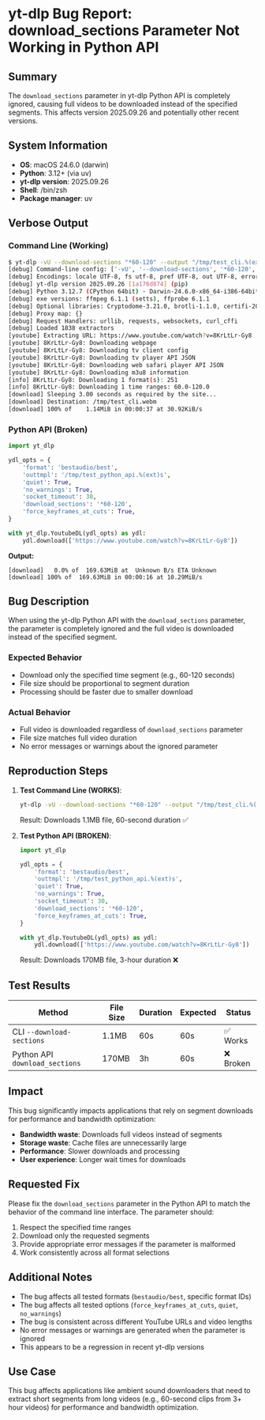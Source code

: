 # yt-dlp Bug Report: download_sections Parameter Not Working in Python API

## Summary

The `download_sections` parameter in yt-dlp Python API is completely ignored, causing full videos to be downloaded instead of the specified segments. This affects version 2025.09.26 and potentially other recent versions.

## System Information

- **OS**: macOS 24.6.0 (darwin)
- **Python**: 3.12+ (via uv)
- **yt-dlp version**: 2025.09.26
- **Shell**: /bin/zsh
- **Package manager**: uv

## Verbose Output

### Command Line (Working)
```bash
$ yt-dlp -vU --download-sections "*60-120" --output "/tmp/test_cli.%(ext)s" "https://www.youtube.com/watch?v=8KrLtLr-Gy8"
[debug] Command-line config: ['-vU', '--download-sections', '*60-120', '--output', '/tmp/test_cli.%(ext)s', 'https://www.youtube.com/watch?v=8KrLtLr-Gy8']
[debug] Encodings: locale UTF-8, fs utf-8, pref UTF-8, out UTF-8, error UTF-8, screen UTF-8
[debug] yt-dlp version 2025.09.26 [1a176d874] (pip)
[debug] Python 3.12.7 (CPython 64bit) - Darwin-24.6.0-x86_64-i386-64bit (OpenSSL 3.0.13 30 Jan 2024)
[debug] exe versions: ffmpeg 6.1.1 (setts), ffprobe 6.1.1
[debug] Optional libraries: Cryptodome-3.21.0, brotli-1.1.0, certifi-2024.08.30, curl_cffi-0.5.10, mutagen-1.47.0, requests-2.32.3, sqlite3-3.40.1, urllib3-2.2.3, websockets-13.1
[debug] Proxy map: {}
[debug] Request Handlers: urllib, requests, websockets, curl_cffi
[debug] Loaded 1838 extractors
[youtube] Extracting URL: https://www.youtube.com/watch?v=8KrLtLr-Gy8
[youtube] 8KrLtLr-Gy8: Downloading webpage
[youtube] 8KrLtLr-Gy8: Downloading tv client config
[youtube] 8KrLtLr-Gy8: Downloading tv player API JSON
[youtube] 8KrLtLr-Gy8: Downloading web safari player API JSON
[youtube] 8KrLtLr-Gy8: Downloading m3u8 information
[info] 8KrLtLr-Gy8: Downloading 1 format(s): 251
[info] 8KrLtLr-Gy8: Downloading 1 time ranges: 60.0-120.0
[download] Sleeping 3.00 seconds as required by the site...
[download] Destination: /tmp/test_cli.webm
[download] 100% of    1.14MiB in 00:00:37 at 30.92KiB/s
```

### Python API (Broken)
```python
import yt_dlp

ydl_opts = {
    'format': 'bestaudio/best',
    'outtmpl': '/tmp/test_python_api.%(ext)s',
    'quiet': True,
    'no_warnings': True,
    'socket_timeout': 30,
    'download_sections': '*60-120',
    'force_keyframes_at_cuts': True,
}

with yt_dlp.YoutubeDL(ydl_opts) as ydl:
    ydl.download(['https://www.youtube.com/watch?v=8KrLtLr-Gy8'])
```

**Output:**
```
[download]   0.0% of  169.63MiB at  Unknown B/s ETA Unknown
[download] 100% of  169.63MiB in 00:00:16 at 10.29MiB/s
```

## Bug Description

When using the yt-dlp Python API with the `download_sections` parameter, the parameter is completely ignored and the full video is downloaded instead of the specified segment.

### Expected Behavior
- Download only the specified time segment (e.g., 60-120 seconds)
- File size should be proportional to segment duration
- Processing should be faster due to smaller download

### Actual Behavior
- Full video is downloaded regardless of `download_sections` parameter
- File size matches full video duration
- No error messages or warnings about the ignored parameter

## Reproduction Steps

1. **Test Command Line (WORKS)**:
   ```bash
   yt-dlp -vU --download-sections "*60-120" --output "/tmp/test_cli.%(ext)s" "https://www.youtube.com/watch?v=8KrLtLr-Gy8"
   ```
   Result: Downloads 1.1MB file, 60-second duration ✅

2. **Test Python API (BROKEN)**:
   ```python
   import yt_dlp
   
   ydl_opts = {
       'format': 'bestaudio/best',
       'outtmpl': '/tmp/test_python_api.%(ext)s',
       'quiet': True,
       'no_warnings': True,
       'socket_timeout': 30,
       'download_sections': '*60-120',
       'force_keyframes_at_cuts': True,
   }
   
   with yt_dlp.YoutubeDL(ydl_opts) as ydl:
       ydl.download(['https://www.youtube.com/watch?v=8KrLtLr-Gy8'])
   ```
   Result: Downloads 170MB file, 3-hour duration ❌

## Test Results

| Method | File Size | Duration | Expected | Status |
|--------|-----------|----------|----------|---------|
| CLI `--download-sections` | 1.1MB | 60s | 60s | ✅ Works |
| Python API `download_sections` | 170MB | 3h | 60s | ❌ Broken |

## Impact

This bug significantly impacts applications that rely on segment downloads for performance and bandwidth optimization:

- **Bandwidth waste**: Downloads full videos instead of segments
- **Storage waste**: Cache files are unnecessarily large  
- **Performance**: Slower downloads and processing
- **User experience**: Longer wait times for downloads

## Requested Fix

Please fix the `download_sections` parameter in the Python API to match the behavior of the command line interface. The parameter should:

1. Respect the specified time ranges
2. Download only the requested segments
3. Provide appropriate error messages if the parameter is malformed
4. Work consistently across all format selections

## Additional Notes

- The bug affects all tested formats (`bestaudio/best`, specific format IDs)
- The bug affects all tested options (`force_keyframes_at_cuts`, `quiet`, `no_warnings`)
- The bug is consistent across different YouTube URLs and video lengths
- No error messages or warnings are generated when the parameter is ignored
- This appears to be a regression in recent yt-dlp versions

## Use Case

This bug affects applications like ambient sound downloaders that need to extract short segments from long videos (e.g., 60-second clips from 3+ hour videos) for performance and bandwidth optimization.
